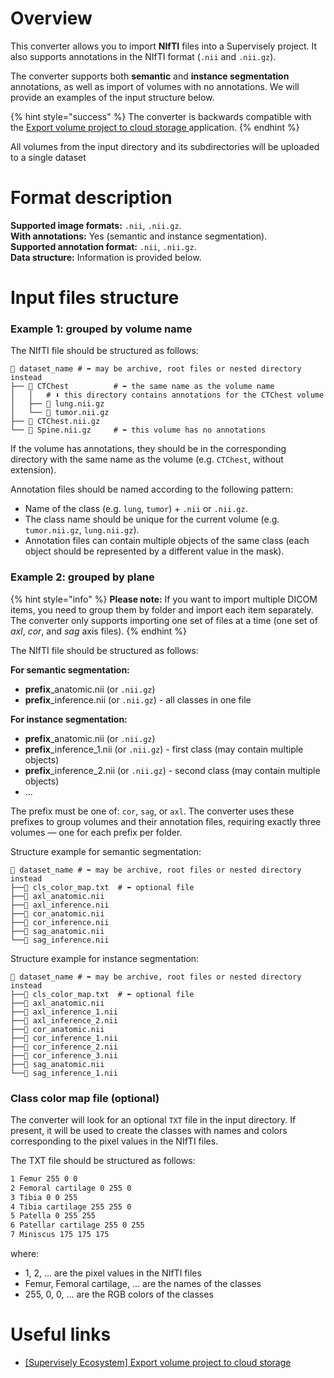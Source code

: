 # Overview

This converter allows you to import **NIfTI** files into a Supervisely project. It also supports annotations in the NIfTI format (`.nii` and `.nii.gz`).

The converter supports both **semantic** and **instance segmentation** annotations, as well as import of volumes with no annotations. We will provide an examples of the input structure below.

{% hint style="success" %}
The converter is backwards compatible with the <a href="https://ecosystem.supervisely.com/apps/export-volume-project-to-cloud-storage"> Export volume project to cloud storage </a> application.
{% endhint %}

All volumes from the input directory and its subdirectories will be uploaded to a single dataset

# Format description

**Supported image formats:** `.nii`, `.nii.gz`.<br>
**With annotations:** Yes (semantic and instance segmentation).<br>
**Supported annotation format:** `.nii`, `.nii.gz`.<br>
**Data structure:** Information is provided below.<br>

# Input files structure

### **Example 1: grouped by volume name**

The NIfTI file should be structured as follows:

```text
📂 dataset_name # ⬅︎ may be archive, root files or nested directory instead
├── 📂 CTChest          # ⬅︎ the same name as the volume name
│   │   # ⬇︎ this directory contains annotations for the CTChest volume
│   ├── 🩻 lung.nii.gz
│   └── 🩻 tumor.nii.gz
├── 🩻 CTChest.nii.gz
└── 🩻 Spine.nii.gz     # ⬅︎ this volume has no annotations
```

If the volume has annotations, they should be in the corresponding directory with the same name as the volume (e.g. `CTChest`, without extension).

Annotation files should be named according to the following pattern:

- Name of the class (e.g. `lung`, `tumor`) + `.nii` or `.nii.gz`.<br>
- The class name should be unique for the current volume (e.g. `tumor.nii.gz`, `lung.nii.gz`).
- Annotation files can contain multiple objects of the same class (each object should be represented by a different value in the mask).<br>

### **Example 2: grouped by plane**

{% hint style="info" %}
**Please note:** If you want to import multiple DICOM items, you need to group them by folder and import each item separately. The converter only supports importing one set of files at a time (one set of *axl*, *cor*, and *sag* axis files).
{% endhint %}

The NIfTI file should be structured as follows:

**For semantic segmentation:**

- **prefix**\_anatomic.nii (or `.nii.gz`)
- **prefix**\_inference.nii (or `.nii.gz`) - all classes in one file

**For instance segmentation:**

- **prefix**\_anatomic.nii (or `.nii.gz`)
- **prefix**\_inference_1.nii (or `.nii.gz`) - first class (may contain multiple objects)
- **prefix**\_inference_2.nii (or `.nii.gz`) - second class (may contain multiple objects)
- ...

The prefix must be one of: `cor`, `sag`, or `axl`. The converter uses these prefixes to group volumes and their annotation files, requiring exactly three volumes — one for each prefix per folder.

Structure example for semantic segmentation:

```text
📂 dataset_name # ⬅︎ may be archive, root files or nested directory instead
├──📄 cls_color_map.txt  # ⬅︎ optional file
├──🩻 axl_anatomic.nii
├──🩻 axl_inference.nii
├──🩻 cor_anatomic.nii
├──🩻 cor_inference.nii
├──🩻 sag_anatomic.nii
└──🩻 sag_inference.nii
```

Structure example for instance segmentation:

```text
📂 dataset_name # ⬅︎ may be archive, root files or nested directory instead
├──📄 cls_color_map.txt  # ⬅︎ optional file
├──🩻 axl_anatomic.nii
├──🩻 axl_inference_1.nii
├──🩻 axl_inference_2.nii
├──🩻 cor_anatomic.nii
├──🩻 cor_inference_1.nii
├──🩻 cor_inference_2.nii
├──🩻 cor_inference_3.nii
├──🩻 sag_anatomic.nii
└──🩻 sag_inference_1.nii
```

### Class color map file (optional)

The converter will look for an optional `TXT` file in the input directory. If present, it will be used to create the classes with names and colors corresponding to the pixel values in the NIfTI files.

The TXT file should be structured as follows:

```txt
1 Femur 255 0 0
2 Femoral cartilage 0 255 0
3 Tibia 0 0 255
4 Tibia cartilage 255 255 0
5 Patella 0 255 255
6 Patellar cartilage 255 0 255
7 Miniscus 175 175 175
```

where:

- 1, 2, ... are the pixel values in the NIfTI files
- Femur, Femoral cartilage, ... are the names of the classes
- 255, 0, 0, ... are the RGB colors of the classes

# Useful links

- <a href="https://ecosystem.supervisely.com/apps/export-volume-project-to-cloud-storage" target="_blank">[Supervisely Ecosystem] Export volume project to cloud storage</a>
